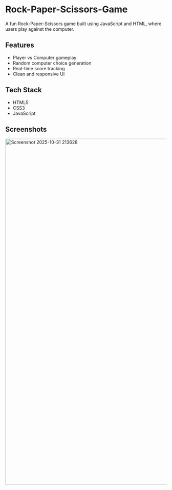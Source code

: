 # Rock-Paper-Scissors-Game

A fun Rock-Paper-Scissors game built using JavaScript and HTML, where users play against the computer.

## Features
- Player vs Computer gameplay  
- Random computer choice generation  
- Real-time score tracking  
- Clean and responsive UI

## Tech Stack
- HTML5  
- CSS3  
- JavaScript  

## Screenshots
<img width="1920" height="1080" alt="Screenshot 2025-10-31 213628" src="https://github.com/user-attachments/assets/10021af0-9672-4f4b-a385-0e1ea03433cd" />


